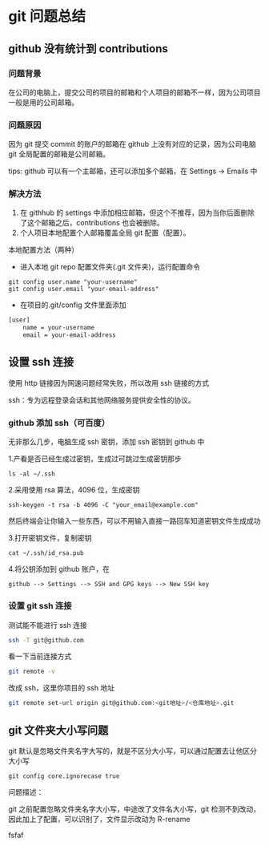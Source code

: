 # git 问题总结

## github 没有统计到 contributions

### 问题背景

在公司的电脑上，提交公司的项目的邮箱和个人项目的邮箱不一样，因为公司项目一般是用的公司邮箱。

### 问题原因

因为 git 提交 commit 的账户的邮箱在 github 上没有对应的记录，因为公司电脑 git 全局配置的邮箱是公司邮箱。

tips: github 可以有一个主邮箱，还可以添加多个邮箱，在 Settings -> Emails 中

### 解决方法

1. 在 githhub 的 settings 中添加相应邮箱，但这个不推荐，因为当你后面删除了这个邮箱之后，contributions 也会被删除。
2. 个人项目本地配置个人邮箱覆盖全局 git 配置（配置）。

本地配置方法（两种）

- 进入本地 git repo 配置文件夹(.git 文件夹)，运行配置命令

```shell
git config user.name "your-username"
git config user.email "your-email-address"
```

- 在项目的.git/config 文件里面添加

```bash
[user]
    name = your-username
    email = your-email-address
```

## 设置 ssh 连接

使用 http 链接因为网速问题经常失败，所以改用 ssh 链接的方式

ssh：专为远程登录会话和其他网络服务提供安全性的协议。

### github 添加 ssh（可百度）

无非那么几步，电脑生成 ssh 密钥，添加 ssh 密钥到 github 中

1.产看是否已经生成过密钥，生成过可跳过生成密钥那步

```shell
ls -al ~/.ssh
```

2.采用使用 rsa 算法，4096 位，生成密钥

```shell
ssh-keygen -t rsa -b 4096 -C "your_email@example.com"
```

然后终端会让你输入一些东西，可以不用输入直接一路回车知道密钥文件生成成功

3.打开密钥文件，复制密钥

```shell
cat ~/.ssh/id_rsa.pub
```

4.将公钥添加到 github 账户，在

```text
github --> Settings --> SSH and GPG keys --> New SSH key
```

### 设置 git ssh 连接

测试能不能进行 ssh 连接

```bash
ssh -T git@github.com
```

看一下当前连接方式

```bash
git remote -v
```

改成 ssh，这里你项目的 ssh 地址

```bash
git remote set-url origin git@github.com:<git地址>/<仓库地址>.git
```

## git 文件夹大小写问题

git 默认是忽略文件夹名字大写的，就是不区分大小写，可以通过配置去让他区分大小写

```shell
git config core.ignorecase true
```

问题描述：

git 之前配置忽略文件夹名字大小写，中途改了文件名大小写，git 检测不到改动，因此加上了配置，可以识别了，文件显示改动为 R-rename

fsfaf
